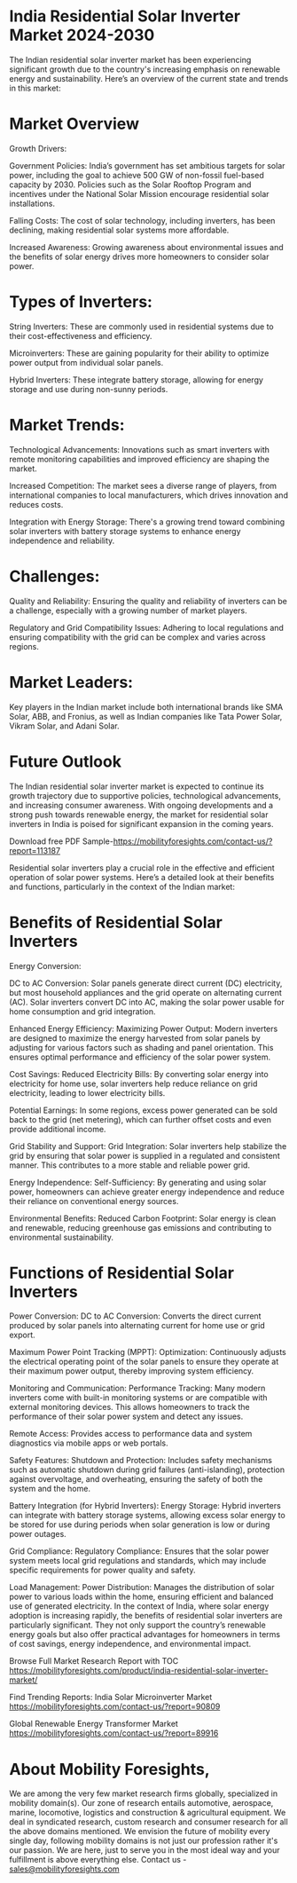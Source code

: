 # India Residential Solar Inverter Market 2024-2030

The Indian residential solar inverter market has been experiencing significant growth due to the country's increasing emphasis on renewable energy and sustainability. Here’s an overview of the current state and trends in this market:

# Market Overview

Growth Drivers:

Government Policies: India’s government has set ambitious targets for solar power, including the goal to achieve 500 GW of non-fossil fuel-based capacity by 2030. Policies such as the Solar Rooftop Program and incentives under the National Solar Mission encourage residential solar installations.

Falling Costs: The cost of solar technology, including inverters, has been declining, making residential solar systems more affordable.

Increased Awareness: Growing awareness about environmental issues and the benefits of solar energy drives more homeowners to consider solar power.

# Types of Inverters:
String Inverters: These are commonly used in residential systems due to their cost-effectiveness and efficiency.

Microinverters: These are gaining popularity for their ability to optimize power output from individual solar panels.

Hybrid Inverters: These integrate battery storage, allowing for energy storage and use during non-sunny periods.

# Market Trends:
Technological Advancements: Innovations such as smart inverters with remote monitoring capabilities and improved efficiency are shaping the market.

Increased Competition: The market sees a diverse range of players, from international companies to local manufacturers, which drives innovation and reduces costs.

Integration with Energy Storage: There's a growing trend toward combining solar inverters with battery storage systems to enhance energy independence and reliability.

# Challenges:
Quality and Reliability: Ensuring the quality and reliability of inverters can be a challenge, especially with a growing number of market players.

Regulatory and Grid Compatibility Issues: Adhering to local regulations and ensuring compatibility with the grid can be complex and varies across regions.

# Market Leaders:
Key players in the Indian market include both international brands like SMA Solar, ABB, and Fronius, as well as Indian companies like Tata Power Solar, Vikram Solar, and Adani Solar.

# Future Outlook
The Indian residential solar inverter market is expected to continue its growth trajectory due to supportive policies, technological advancements, and increasing consumer awareness. With ongoing developments and a strong push towards renewable energy, the market for residential solar inverters in India is poised for significant expansion in the coming years.

Download free PDF Sample-https://mobilityforesights.com/contact-us/?report=113187


Residential solar inverters play a crucial role in the effective and efficient operation of solar power systems. Here’s a detailed look at their benefits and functions, particularly in the context of the Indian market:

# Benefits of Residential Solar Inverters

Energy Conversion:

DC to AC Conversion: Solar panels generate direct current (DC) electricity, but most household appliances and the grid operate on alternating current (AC). Solar inverters convert DC into AC, making the solar power usable for home consumption and grid integration.

Enhanced Energy Efficiency:
Maximizing Power Output: Modern inverters are designed to maximize the energy harvested from solar panels by adjusting for various factors such as shading and panel orientation. This ensures optimal performance and efficiency of the solar power system.

Cost Savings:
Reduced Electricity Bills: By converting solar energy into electricity for home use, solar inverters help reduce reliance on grid electricity, leading to lower electricity bills.

Potential Earnings: In some regions, excess power generated can be sold back to the grid (net metering), which can further offset costs and even provide additional income.

Grid Stability and Support:
Grid Integration: Solar inverters help stabilize the grid by ensuring that solar power is supplied in a regulated and consistent manner. This contributes to a more stable and reliable power grid.

Energy Independence:
Self-Sufficiency: By generating and using solar power, homeowners can achieve greater energy independence and reduce their reliance on conventional energy sources.

Environmental Benefits:
Reduced Carbon Footprint: Solar energy is clean and renewable, reducing greenhouse gas emissions and contributing to environmental sustainability.

# Functions of Residential Solar Inverters

Power Conversion:
DC to AC Conversion: Converts the direct current produced by solar panels into alternating current for home use or grid export.

Maximum Power Point Tracking (MPPT):
Optimization: Continuously adjusts the electrical operating point of the solar panels to ensure they operate at their maximum power output, thereby improving system efficiency.

Monitoring and Communication:
Performance Tracking: Many modern inverters come with built-in monitoring systems or are compatible with external monitoring devices. This allows homeowners to track the performance of their solar power system and detect any issues.

Remote Access: Provides access to performance data and system diagnostics via mobile apps or web portals.

Safety Features:
Shutdown and Protection: Includes safety mechanisms such as automatic shutdown during grid failures (anti-islanding), protection against overvoltage, and overheating, ensuring the safety of both the system and the home.

Battery Integration (for Hybrid Inverters):
Energy Storage: Hybrid inverters can integrate with battery storage systems, allowing excess solar energy to be stored for use during periods when solar generation is low or during power outages.

Grid Compliance:
Regulatory Compliance: Ensures that the solar power system meets local grid regulations and standards, which may include specific requirements for power quality and safety.

Load Management:
Power Distribution: Manages the distribution of solar power to various loads within the home, ensuring efficient and balanced use of generated electricity.
In the context of India, where solar energy adoption is increasing rapidly, the benefits of residential solar inverters are particularly significant. They not only support the country’s renewable energy goals but also offer practical advantages for homeowners in terms of cost savings, energy independence, and environmental impact.

Browse Full Market Research Report with TOC https://mobilityforesights.com/product/india-residential-solar-inverter-market/

Find Trending Reports:
India Solar Microinverter Market https://mobilityforesights.com/contact-us/?report=90809

Global Renewable Energy Transformer Market https://mobilityforesights.com/contact-us/?report=89916


# About Mobility Foresights,
We are among the very few market research firms globally, specialized in mobility domain(s). Our zone of research entails automotive, aerospace, marine, locomotive, logistics and construction & agricultural equipment. We deal in syndicated research, custom research and consumer research for all the above domains mentioned.
We envision the future of mobility every single day, following mobility domains is not just our profession rather it's our passion. We are here, just to serve you in the most ideal way and your fulfillment is above everything else. Contact us -  sales@mobilityforesights.com
